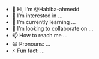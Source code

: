 - 👋 Hi, I’m @Habiba-ahmedd
- 👀 I’m interested in ...
- 🌱 I’m currently learning ...
- 💞️ I’m looking to collaborate on ...
- 📫 How to reach me ...
- 😄 Pronouns: ...
- ⚡ Fun fact: ...

<!---
Habiba-ahmedd/Habiba-ahmedd is a ✨ special ✨ repository because its `README.md` (this file) appears on your GitHub profile.
You can click the Preview link to take a look at your changes.
--->

